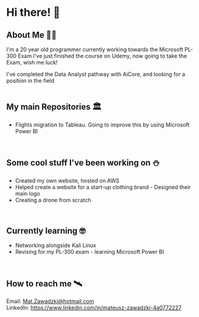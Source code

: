 # Hi there! 👋 
## About Me 🏴‍☠️
I'm a 20 year old programmer currently working towards the Microsoft PL-300 Exam
I've just finished the course on Udemy, now going to take the Exam, wish me luck!

I've completed the Data Analyst pathway with AiCore, and looking for a position in the field
<br><br>

## My main Repositories 🏛️
- Flights migration to Tableau. Going to improve this by using Microsoft Power BI
<br>

## Some cool stuff I've been working on ⛄
- Created my own website, hosted on AWS 
- Helped create a website for a start-up clothing brand - Designed their main logo
- Creating a drone from scratch
<br>

## Currently learning 🤓
- Networking alongside Kali Linux
- Revising for my PL-300 exam - learning Microsoft Power BI
<br> 

## How to reach me 🛰️
Email: Mat.Zawadzki@hotmail.com <br>
LinkedIn: https://www.linkedin.com/in/mateusz-zawadzki-4a0772227 



<!--
**Mat-Zawadzki/Mat-Zawadzki** is a ✨ _special_ ✨ repository because its `README.md` (this file) appears on your GitHub profile.

Here are some ideas to get you started:

- 🔭 I’m currently working on ...
- 🌱 I’m currently learning ...
- 👯 I’m looking to collaborate on ...
- 🤔 I’m looking for help with ...
- 💬 Ask me about ...
- 📫 How to reach me: ...
- 😄 Pronouns: ...
- ⚡ Fun fact: ...
-->
